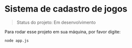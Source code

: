 <h1> Sistema de cadastro de jogos</h1>


> Status do projeto: Em desenvolvimento

Para rodar esse projeto em sua máquina, por favor digite:


```
node app.js
```
